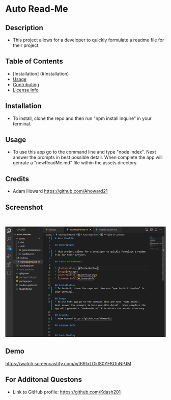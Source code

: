 # Auto Read-Me

## Description

* This project allows for a developer to quickly formulate a readme file for their project.

## Table of Contents

* [Installation] (#Installation)
* [Usage](#Usage)
* [Contributing](#Contributing)
* [License Info](#LicenseInfo)

## Installation
* To install, clone the repo and then run "npm install inquire" in your terminal.

## Usage
* To use this app go to the command line and type "node index".  Next answer the prompts in best possible detail.  When complete the app will genrate a "newReadMe.md" file within the assets directory.

## Credits
* Adam Howard https://github.com/Ahoward21

## Screenshot
<img src->


![picture of auto readme app](./assets/images/Auto-ReadMe.png)

## Demo

https://watch.screencastify.com/v/t69txLOklS0YFKOhNPJM

## For Additonal Questons

* Link to GitHub profile: https://github.com/Kdash201